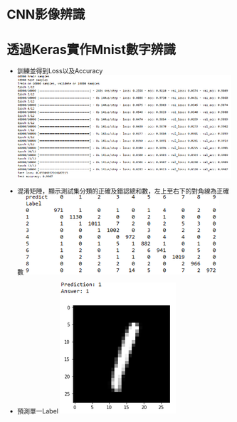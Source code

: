 # CNN影像辨識
# 透過Keras實作Mnist數字辨識

* 訓練並得到Loss以及Accuracy
![image](https://github.com/YuXiangWa/Mnist/blob/master/Training.PNG)

* 混淆矩陣，顯示測試集分類的正確及錯認總和數，左上至右下的對角線為正確數
![image](https://github.com/YuXiangWa/Mnist/blob/master/Confusion%20Matrix.PNG)

* 預測單一Label
![image](https://github.com/YuXiangWa/Mnist/blob/master/Prediction.PNG)

